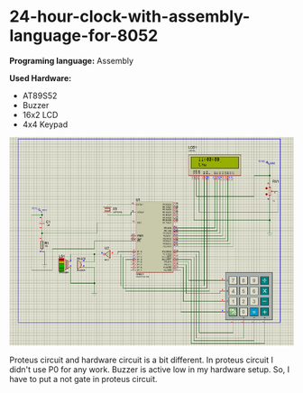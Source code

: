# 24-hour-clock-with-assembly-language-for-8052
**Programing language:** Assembly  

**Used Hardware:** 
 - AT89S52 
 - Buzzer 
 - 16x2 LCD 
 - 4x4 Keypad

![ScreenShot of Proteus Circuit](https://github.com/aknahin/24-hour-clock-with-assembly-language-for-8052/blob/main/ScreenShots/Proteus%20Circuit.png)

Proteus circuit and hardware circuit is a bit different. In proteus circuit I didn't use P0 for any work. Buzzer is active low in my hardware setup. So, I have to put a not gate in proteus circuit.
